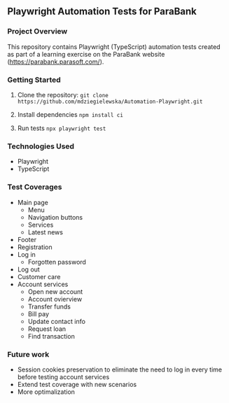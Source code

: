 ## Playwright Automation Tests for ParaBank

### Project Overview

This repository contains Playwright (TypeScript) automation tests created as part of a learning exercise on the ParaBank website (https://parabank.parasoft.com/).


### Getting Started

1. Clone the repository:
   ```git clone https://github.com/mdziegielewska/Automation-Playwright.git```

2. Install dependencies
    ```npm install ci```

3. Run tests
    ```npx playwright test```


### Technologies Used

- Playwright
- TypeScript


### Test Coverages

- Main page
    - Menu
    - Navigation buttons
    - Services
    - Latest news
- Footer 
- Registration
- Log in
    - Forgotten password
- Log out
- Customer care
- Account services
    - Open new account
    - Account ovierview
    - Transfer funds
    - Bill pay
    - Update contact info
    - Request loan 
    - Find transaction 


### Future work

- Session cookies preservation to eliminate the need to log in every time before testing account services
- Extend test coverage with new scenarios
- More optimalization
